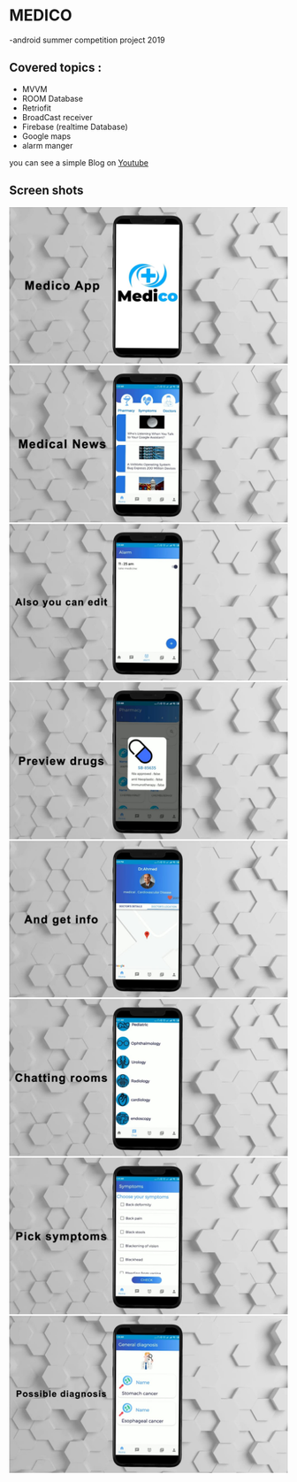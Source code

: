 # MEDICO
-android summer competition project 2019
## Covered topics : 
 * MVVM
 * ROOM Database
 * Retriofit
 * BroadCast receiver
 * Firebase (realtime Database)
 * Google maps
 * alarm manger
 
 you can see a simple Blog on [Youtube](https://www.youtube.com/watch?v=Q4R8Wv8khkk)
 
 ## Screen shots
 ![](p1.jpeg)
 ![](p2.jpeg)
 ![](p3.jpeg)
  ![](p4.jpeg)
   ![](p5.jpeg)
    ![](p6.jpeg)
     ![](p7.jpeg)
      ![](p8.jpeg)
